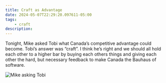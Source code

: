 ```yaml
---
title: Craft as Advantage
date: 2024-05-07T22:29:20.097611-05:00
tags:
    - craft
description: 
---
```

Tonight, Mike asked Tobi what Canada’s competitive advantage could become. Tobi’s answer was “craft”. I think he’s right and we should all hold each other to a higher bar by buying each others things and giving each other the hard, but necessary feedback to make Canada the Bauhaus of software.

![Mike asking Tobi](https://davidhariri.micro.blog/uploads/2024/5c6dbe06c5.jpg)
